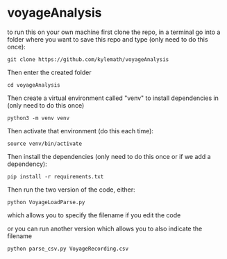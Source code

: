 # voyageAnalysis

to run this on your own machine first clone the repo, in a terminal go into a folder where you want to save this repo and type (only need to do this once):

```git clone https://github.com/kylemath/voyageAnalysis```

Then enter the created folder

```cd voyageAnalysis```

Then create a virtual environment called "venv" to install dependencies in (only need to do this once)

```python3 -m venv venv```

Then activate that environment (do this each time):

```source venv/bin/activate```

Then install the dependencies (only need to do this once or if we add a dependency): 

```pip install -r requirements.txt```

Then run the two version of the code, either:

```python VoyageLoadParse.py```

which allows you to specify the filename if you edit the code

or you can run another version which allows you to also indicate the filename

```python parse_csv.py VoyageRecording.csv```

